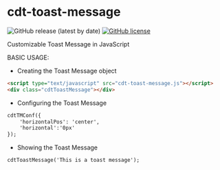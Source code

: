 # cdt-toast-message
![GitHub release (latest by date)](https://img.shields.io/github/v/release/chripto-coretech/cdt-toast-message)
[![GitHub license](https://img.shields.io/github/license/CoreTech-srl/cdt-toast-message)](https://github.com/CoreTech-srl/cdt-toast-message/blob/master/LICENSE)

Customizable Toast Message in JavaScript

BASIC USAGE:
- Creating the Toast Message object
```html
<script type="text/javascript" src="cdt-toast-message.js"></script>
<div class="cdtToastMessage"></div>
```

- Configuring the Toast Message
```html
cdtTMConf({
    'horizontalPos': 'center',
    'horizontal':'0px'
});
```

- Showing the Toast Message
```html
cdtToastMessage('This is a toast message');
```
